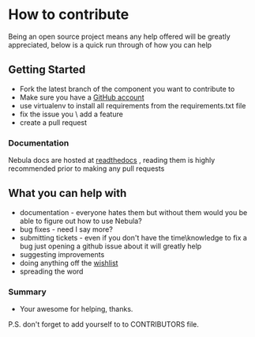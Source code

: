# How to contribute

Being an open source project means any help offered will be greatly appreciated, below is a quick run through of how you
can help

## Getting Started

* Fork the latest branch of the component you want to contribute to
* Make sure you have a [GitHub account](https://github.com/signup/free)
* use virtualenv to install all requirements from the requirements.txt file
* fix the issue you \ add a feature
* create a pull request


### Documentation

Nebula docs are hosted at [readthedocs](http://nebula.readthedocs.io/en/latest/) , reading them is highly recommended
prior to making any pull requests

## What you can help with

* documentation - everyone hates them but without them would you be able to figure out how to use Nebula?
* bug fixes - need I say more?
* submitting tickets - even if you don't have the time\knowledge to fix a bug just opening a github issue about it will greatly help
* suggesting improvements
* doing anything off the [wishlist](http://nebula.readthedocs.io/en/latest/wishlist/)
* spreading the word

### Summary

* Your awesome for helping, thanks.

P.S.
don't forget to add yourself to to CONTRIBUTORS file.